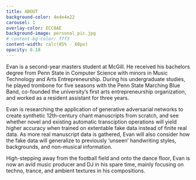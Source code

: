 ```yaml
---
title: ABOUT
background-color: 4e4e4e22
carousel: 1
overlay-color: ECC8AE
background-image: personal_pic.jpg
# content-bg-color: fff3
content-width: calc(85% - 60px)
opacity: 0.18
---
```


Evan is a second-year masters student at McGill. He received his bachelors degree from Penn State in Computer Science with minors in Music Technology and Arts Entrepreneurship. During his undergraduate studies, he played trombone for five seasons with the Penn State Marching Blue Band, co-founded the university’s first arts entrepreneurship organization, and worked as a resident assistant for three years.

Evan is researching the application of generative adversarial networks to create synthetic 12th-century chant manuscripts from scratch, and see whether novel and existing automatic transciption operations will yield higher accuracy when trained on extentable fake data instead of finite real data. As more real manuscript data is gathered, Evan will also consider how the fake data will generalize to previously ‘unseen’ handwriting styles, backgrounds, and non-musical information.

High-stepping away from the football field and onto the dance floor, Evan is now an avid music producer and DJ in his spare time, mainly focusing on techno, trance, and ambient textures in his compositions.
